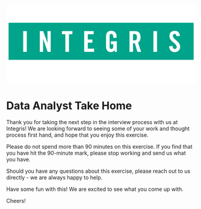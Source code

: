 ![Integris](logo.png)
# Data Analyst Take Home

Thank you for taking the next step in the interview process with us at
Integris! We are looking forward to seeing some of your work and thought
process first hand, and hope that you enjoy this exercise.

Please do not spend more than 90 minutes on this exercise. If you
    find that you have hit the 90-minute mark, please stop working and
    send us what you have.


Should you have any questions about this exercise, please reach out to
us directly - we are always happy to help.

Have some fun with this! We are excited to see what you come up with.

Cheers!
